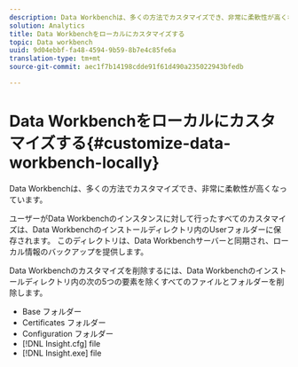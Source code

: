 ```yaml
---
description: Data Workbenchは、多くの方法でカスタマイズでき、非常に柔軟性が高くなっています。
solution: Analytics
title: Data Workbenchをローカルにカスタマイズする
topic: Data workbench
uuid: 9d04ebbf-fa48-4594-9b59-8b7e4c85fe6a
translation-type: tm+mt
source-git-commit: aec1f7b14198cdde91f61d490a235022943bfedb

---
```



# Data Workbenchをローカルにカスタマイズする{#customize-data-workbench-locally}

Data Workbenchは、多くの方法でカスタマイズでき、非常に柔軟性が高くなっています。

ユーザーがData Workbenchのインスタンスに対して行ったすべてのカスタマイズは、Data Workbenchのインストールディレクトリ内のUserフォルダーに保存されます。 このディレクトリは、Data Workbenchサーバーと同期され、ローカル情報のバックアップを提供します。

Data Workbenchのカスタマイズを削除するには、Data Workbenchのインストールディレクトリ内の次の5つの要素を除くすべてのファイルとフォルダーを削除します。

* Base フォルダー
* Certificates フォルダー
* Configuration フォルダー
* [!DNL Insight.cfg] file
* [!DNL Insight.exe] file

